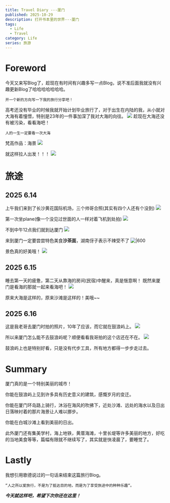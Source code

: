 ```yaml
---
title: Travel Diary ---厦门
published: 2025-10-29
description: 打开书本里的世界---厦门
tags:
  - Life
  - Travel
category: Life
series: 旅游
---
```

# Foreword
今天又来写Blog了，趁现在有时间有兴趣多写一点Blog，说不准后面我就没有兴趣更新Blog了哈哈哈哈哈哈哈。

`开一个新的方向写一下我的旅行分享吧！`

高考还没有毕业的时候我就开始计划毕业旅行了，对于出生在内陆的我，从小就对大海有着憧憬，特别是23年的一件事加深了我对大海的向往。
![](../attachment/Travel%20Diary.png)
趁现在大海还没有被污染，看看海吧！

`人的一生一定要看一次大海`

梵高作品：海景
![](../attachment/Travel%20Diary%20--厦门.png)

就这样拉人出发！！！
![](../attachment/14c5085ddb7b3bde1977480924728c18.jpg)

# 旅途
## 2025 6.14
上午我们来到了长沙黄花国际机场，三个帅哥合照(其实有四个人还有个没到)
![](../attachment/fea0e00b65e460db893f03e2d4579f8a.jpg)

第一次坐plane(像一个没见过世面的人一样对着飞机到处拍)
![](../attachment/f44dad1ee244a18192777197235908b2.jpg)

不到中午12点我们就到达厦门
![](../attachment/c4b7bf7e220af473e96b378df326ff6e.jpg)

来到厦门一定要尝尝特色美食**沙茶面**，湖南伢子表示不辣受不了
![|600](../attachment/4c5f3197979de6969966b419a0efee91.jpg)

景色真的好美哦！
![](../attachment/809cc5d746f4f4dc1d48bbb76bdd110c.jpg)

## 2025 6.15
睡去第一天的疲惫，第二天从靠海的房间(民宿)中醒来，真是惬意啊！
既然来厦门是看海的那就一起来看海吧！
![](../attachment/38adf352bbbc775a76d71b751ab116b8.jpg)

原来大海是这样的，原来沙滩是这样的！美哦~~

## 2025 6.16
这是我老哥去厦门时拍的照片，10年了应该，而它就在鼓浪屿上。
![](../attachment/6ef7e6ec1cbf93ba54c45c9e993be8ec.jpg)

所以来厦门怎么能不去鼓浪屿呢？顺便看看我哥拍的这个店还在不在。
![](../attachment/f2123e88d601b6457386b03e16999704.jpg)

鼓浪屿上也是特别好看，只是没有代步工具，所有地方都得一步步走过去。

# Summary
厦门真的是一个特别美丽的城市！

你能在鼓浪屿上见到许多具有历史意义的建筑，感慨岁月的变迁。

你能在厦门环岛路上骑行，沐浴在海风的吹拂下，近处沙滩、远处的海水以及日出日落映衬着的那片海景让人难以挪步。

你能在白城沙滩上看到美丽的日出。

此外厦门还有集美学村，海上地铁，黄厝海滩，十里长堤等许多美丽的地方，好吃的当地美食等等，篇幅有限就不继续写了，其实就是快凌晨了，要睡觉了。

# Lastly
我想引用歌德说过的一句话来结束这篇旅行Blog。

`“人之所以爱旅行，不是为了抵达目的地，而是为了享受旅途中的种种乐趣“。`

***今天就这样吧，希望下次你还在这里！***
